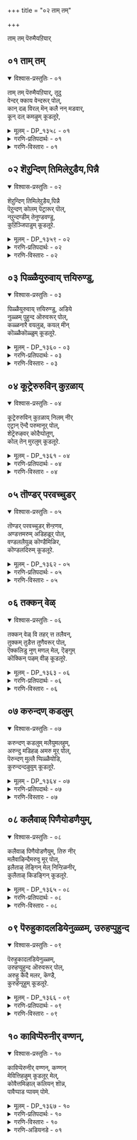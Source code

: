 +++
title = "०२ ताम् तम्"

+++

ताम् तम् पॆरुमैयऱियार्

## ०१ ताम् तम्

<details open><summary>विश्वास-प्रस्तुतिः - ०१</summary>

ताम् तम् पॆरुमैयऱियार्, तूदु  
वेन्दर् क्काय वेन्दरूर् पोल्,  
कान् दळ् विरल् मॆन् कलै नन् मडवार्,  
कून् दल् कमऴुम् कूडलूरे,
</details>

<details><summary>मूलम् - DP_१३५८ - ०१</summary>

ताम् तम् पॆरुमैयऱियार्, तूदु  
वेन्दर् क्काय वेन्दरूर् पोल्,  
कान् दळ् विरल् मॆन् कलै नन् मडवार्,  
कून् दल् कमऴुम् कूडलूरे,
</details>

<details><summary>गरणि-प्रतिपदार्थः - ०१</summary>

ताम् = तावु, तम् = तम्म, पॆरुमै = हिरिमॆयन्नु, अऱियार् = तिळियदवरागि, तूदु = दौत्यवन्नु, वेन्दर् क्कु = राजरिगॆ, आय = आदन्थ \(नडॆसिदन्थ\), वेन्दर् पोल् = देवाधिदेवनहागॆ, ऊर् = \(अवनु नॆलसिरुव\) ऊरु, कान् दळ् विरल् = कार्तीक पुष्पद हागॆ बॆरळुगळन्नू, मॆल् कलै = मृदुवाद \(तॆळुवाद\) वस्त्रवन्नू, नल् मडवार् = \(सद्गुणगळन्नू उळ्ळ\) ऒळ्ळॆय स्त्रीयर, कून् दल् कमऴुम् = कूदलिन परिमळ तुम्बिरुव, कडलूरे = कडलूरु ऎम्बुदे. 
</details>

<details><summary>गरणि-विस्तारः - ०१</summary>

तावु तम्म हिरिमॆयन्नरियदवरागि, राजरिगॆ दौत्यवन्नु नडॆसिद देवाधिदेवन हागॆ, स्वामियु नॆलसिरुव ऊरु ऎन्दरॆ, कार्तीकपुष्पगळ हागॆ बॆरळुगळू, मृदुवाद \(तॆळुवाद\) वस्त्रगळू, सद्गुणगळुळ्ळ ऒळ्लॆय स्त्रीयर कूदलिन परिमळ तुम्बिरुव कडलूरे\! 

ई पाशुरदल्लि भगवन्तन मत्तु अवनु नॆलसिरुव पवित्रस्थळद हिरिमॆयेनॆम्बुदन्नु विवरिसि हेळलागिदॆ. 

भगवन्तनु सकलसद्गुणसम्पन्ननु. परमोपकारि. तन्नन्नु आश्रयिसिदवरु यारे आगिरलि, अवरिगॆ उपकारमाडुवुदरल्लिये भगवन्तनिगॆ आसक्ति. अदक्कागिये स्वामियु कातरवागि कादिरुवनु. पाण्डवर परवागि स्वामियु कौरवरल्लि राजदौत्यवन्नु नडॆसिदनु. अदु विफलगॊळ्ळलु, महाभारतयुद्धवु अनिवार्यवादाग, अवनु अर्जुनन सारथियागि, मार्गदर्शकनागि, अवनिगॆ ऎल्ल बगॆय ऒत्तासॆमाडि, पाण्डवरिगॆ जयवन्नु गळिसिकॊट्टनु. देवाधिदेवनॆन्दु भगवन्तनु अत्यन्त हॆच्चिन हिरिमॆयुळ्ळवनादरू सह, अवन सरळतॆयन्नु कण्डिरा\! अवन उपकारत्ववन्नु कण्डिरा\! “तन्न हिरिमॆयन्नु तानु अरियदवनु, स्वामि” ऎन्नुत्तारॆ, आळ्वाररु. 

भगवन्तनु हेगो हागॆये स्वामियु नॆलसिरुव ऊरू सह. आ ऊरिन हिरिमॆयू हॆच्चिनदे. अल्लि वासिसुव स्त्रीयरु सुन्दरियरु. कलॆये माटगॊण्डिदॆयो ऎम्बन्तॆ अवर रूप. अदक्कॆ अनुगुणवाद, हॊन्दिकॊळ्ळतक्कद्दाद अवर मैकट्टु मत्तु देहकान्ति. अवर वस्त्रभूषणवू हागॆये मृदुवागि, तॆळुवागि, मैगू मनस्सिगू हितवादद्दु. अवर तलॆगूदलु सुन्दरवागि दीर्घवागिरुवुदु. कूदलिन परिमळवु ऎल्लॆल्लियू तुम्बिकॊण्डिरुवुदु. ऎल्लक्किन्तलू हॆच्चागि, अवर सद्गुणसम्पन्नॆयरु. श्रेष्ठराद साध्वियरु. अवरु भगवन्तनल्लि ऒम्मनद सेवॆयन्नर्पिसुत्ता, आदर्शसतियरागि बाळुवरु. इष्टु हॆच्चिन हिरिमॆयुळ्ळवरादरू, अवर हिरिमॆयेनॆम्बुदे अवरिगॆ तिळियदु. अवर मत्तु अवर बन्धु बळगद आचार, नडतॆगळिन्दले अवर ऊरिन हिरिमॆयन्नु तिळियबेकल्लदॆ, अवरागि तम्म विषयवन्नु हेळुवारे अल्ल. “इन्थ हिरिमॆय ऊरॆन्दर तिरुक्कडलूरे” ऎन्नुत्तारॆ, आळ्वाररु. 

दक्षिणभारतदल्लिरुव नूर ऎण्टु ’तिरुपति’गळल्लि, ऎरडु कडलूरुगळिवॆ. ऒन्दु कडलूरु पाण्ड्यनाडिनदु. अदन्नु ”तॆन् मदुरै” \(दक्षिणद मधुरॆ\) ऎन्नुत्तारॆ. इन्नॊन्दु कडलूरु चोळनाडिगॆ सेरिद्दु. अदन्नु “आडुदुरै पॆरुमाळ् कोयिल्” \(आडुदुरै देवमन्दिर\) ऎन्नुत्तारॆ. देवतॆगळॆल्लरू तण्डतण्डवागि धरॆगॆ इळिदु बन्दु, ई पवित्रस्थळदल्लि भगवन्तनन्नु पूजिसि होगुव पद्धतियिद्दद्दरिन्द इदन्नु “कूडलूरु” ऎन्दु करॆयुत्तारॆ. ई कूडलूरन्ने आळ्वाररु इल्लि हॊगळुत्तिरुवुदु.
</details>

## ०२ शॆऱुन्दिण् तिमिलेऱुडैय,पिन्नै

<details open><summary>विश्वास-प्रस्तुतिः - ०२</summary>

शॆऱुन्दिण् तिमिलेऱुडैय,पिन्नै  
पॆऱुन्दण् कोलम् पॆट्रारूर् पॊल्,  
नऱुन्दण्डीम् तेनुण्डवण्डु,  
कुऱिञ्जिपाडुम् कूडलूरे.
</details>

<details><summary>मूलम् - DP_१३५९ - ०२</summary>

शॆऱुन्दिण् तिमिलेऱुडैय,पिन्नै  
पॆऱुन्दण् कोलम् पॆट्रारूर् पॊल्,  
नऱुन्दण्डीम् तेनुण्डवण्डु,  
कुऱिञ्जिपाडुम् कूडलूरे.
</details>

<details><summary>गरणि-प्रतिपदार्थः - ०२</summary>

शॆऱुम् = कोपदिन्द कूडिद, तिण्= बलिष्ठवाद, तिमिल् = हिळलुळ्ळ, एर्‍಼उ = वृषभगळन्नु, उडैय = उण्टागिरुव, पिन्नै = नप्पिन्नैदेवियन्नु, पॆऱु = पडॆयतक्क, तण् = तम्पाद \(हितकरवाद\), कोलम् = सुन्दरवाद देहवन्नु, पॆट्रार् पोल्= पडॆदवन हागॆ, \(अवनिरुव\), ऊर् = ऊरु, नऱु = बहळवागिपरिमळिसुव, तण् = तम्पाद, तीम् = मधुरवाद, तेन् = जेनुतुप्पवन्नु, उण्ड = उण्ड, वण्डु = दुम्बिगळ्८उ, कुऱञ्जि = कुरञ्जि रागवन्नु, पाडुम् = हाडुवन्थ, कूडलूरे = कूडलूरे. 
</details>

<details><summary>गरणि-विस्तारः - ०२</summary>

कोपदिन्द कूडिद बलवाद हिळ उळ्ळ वृषभगळन्नु पडॆदवळाद नप्पिन्नैदेवियन्नु पडॆयुवुदक्कागि हितकरवाद सुन्दरवाद देहवन्नु पडॆदिरुववन हागॆये अवनिरुव ऊरु बहळवागि परिमळिसुव तम्पाद मधुरवाद जेनुतुप्पवन्नु उण्ड दुम्बिगळु कूरिञ्जिरागवन्नु हाडुवन्थ कूडलूरे. 

बहळ बलिष्ठवाद, कोपदिन्द मेलॆ बीळुवन्थ, एळु ऎत्तुगळन्नु अडगिसलु तक्क सामर्थ्यवन्नू, अदर फलवागि नप्पिन्नैदेवियन्नु आकर्षिसुवुदक्कागि तक्कद्दाद, हितवाद, देहसौन्दर्यवन्नू तळॆदु भगवन्तनु श्रीकृष्णावतारियागि बन्दनल्लवे? हागॆये, आ स्वामियु नॆलसिरुव पवित्र क्षेत्रवू. अदु मैगू मनस्सिगू हितवाद उत्तम उणिसद मधुवु समृद्धियागिदॆ. परिमळिसुव आ मधुवन्नु दुम्बिगळु कुडिदु, तणिदु, कुरिञ्जिरागवन्नु आनन्ददिन्द हाडुत्ता काल कळॆयुत्तवॆ. आ क्षेत्रवे तिरुक्कूडलूरु. 

ऒन्दॊन्दु पाशुरदल्लू सुन्दरवाद उपमानविदॆ. ई पाशुरदल्लि दुष्टपाशवी शक्तियन्नु अडगिसलु भगवन्तनिगॆ तक्क सामर्थ्यविदॆ. सात्विकवाद मधुरवाद शक्तियन्नुतन्न बळिगॆ आकर्शिसलु, अनुग्रहिसलु, तक्क सौम्दर्यादि सल्लक्षणगळु, सद्गुणगळु इवॆ. हागॆये, स्वामियु नॆलसिरुव ऊरिनल्लूसह ऎरडु बगॆय शक्तिगळिवॆ. तनुमनगळन्नु कुग्गिसुव हसिवन्नडगिसलु, अल्लि, जेनिनन्थ तम्पाद मधुरवाद उणिसिदॆ. उल्लासवन्नू उत्साहवन्नु तृप्तियन्नू तुम्बलु आनन्दकर गानविदॆ. भगवन्तनिगू दुम्बिगळिगू होलिकॆ. 

भक्तनादवनिगॆ भगवन्तन मधुरमूर्तिय सन्निधियू, अवन सेवॆयू, अवन प्रसादवू, तृप्तियू, आनन्दवू अल्लि दॊरॆयुवाग अवनिगॆ इन्नेतर हम्बल?
</details>

## ०३ पिळ्ळैयुरुवाय् त्तयिरुण्डु,

<details open><summary>विश्वास-प्रस्तुतिः - ०३</summary>

पिळ्ळैयुरुवाय् त्तयिरुण्डु, अडिये  
नुळ्ळम् पुहुन्द ऒरुवरूर् पोल्,  
कळ्ळनारै वयलुळ्, कयल् मीन्  
कॊळ्ळैकॊळ्ळुम् कूडलूरे.
</details>

<details><summary>मूलम् - DP_१३६० - ०३</summary>

पिळ्ळैयुरुवाय् त्तयिरुण्डु, अडिये  
नुळ्ळम् पुहुन्द ऒरुवरूर् पोल्,  
कळ्ळनारै वयलुळ्, कयल् मीन्  
कॊळ्ळैकॊळ्ळुम् कूडलूरे.
</details>

<details><summary>गरणि-प्रतिपदार्थः - ०३</summary>

पिळ्ळै उरुवाय् = मगु \(बालकन\)विन रूपवन्नु तळॆदु, तयिर् उण्डु = मॊसरन्नुण्डु, अडियेन् = ई दासन \(आळ्वारर\), उळ्ळम् = अन्तरङ्गवन्नु, पुहुन्द = प्रवेशिसिद, ऒरुवर् = ऒब्बर, ऊर् पोल् = ऊरिन हागॆ, कळ्ळम् नारै = कपटियाद कॊक्करॆयु \(बकरक्षियु\), वयलुळ् = गद्दॆ बयलिनल्लि, कयल् मीन् = कयल् मीनुगळन्नु, कॊळ्ळैकॊळ्ळूम् = मोसदिन्द कॊळ्ळॆ हॊडॆयुव, कूडलूरे = कूडलूरु क्षेत्रवे. 
</details>

<details><summary>गरणि-विस्तारः - ०३</summary>

मगुविन \(बालकन\) रूपवन्नु तळॆदु मॊसरन्नुण्डु ई दासन अन्तरङ्गवन्नु प्रवेशिसिद ऒब्बन ऊरिन हागॆ कपटियाद बकपक्षियु गद्दॆ बयलिनल्लि कयल् मीनुगळन्नु मोसदिन्द कॊळ्ळॆहॊडॆयुव कूडलूरु क्षेत्रवे. 

साटियिल्लद ऒब्बने भगवन्त. अवनु कृष्णावतारियागि बॆळॆदद्दु नन्दगोकुलदल्लि, अल्लि, यशोदॆ तायियू इतर गॊल्लतियरू कूडिट्टु बच्चिट्टिद्द हालु, मॊसरु, बॆण्नॆ, तुप्पगळन्नु ऎल्लवन्नू याव मायदल्लो उण्डु, एनू अरियदवनन्तॆ इरुत्तिद्द मायावि अवनु. अदे रीतियल्लि, भक्तर अन्तरङ्गवन्नु अवरु अरियदन्तॆ प्रवेशिसि, अल्लि अवर भक्तिय भावनॆगळिगू नडतॆगू साक्षियागिरुववनु. अवनु नॆलसिरुव ऊरू हागॆये. अल्लि विशालवाद गद्दॆ बयलुगळिवॆ. अवुगळल्लि कयल् मीनुगळु हेरळवागिवॆ. बकपक्षिगळु आ बयलुगळल्लि निश्चलवागि, एनू अरियदवन्तॆ, निन्तिरुत्तवॆ. कयल् मीनुगळु अवुगळ बळियल्लि, ऒन्दॊन्दु वेळॆ, निर्भयवागि सुळिदाडिदुवॆन्दरॆ, अवु अल्लिये, बकपक्षिय बायियल्लि, मायवागुवुवु. आ पवित्रक्षेत्रवे तिरुक्कूडलूरु.
</details>

## ०४ कूट्रेरुरुविन् कुऱळाय्

<details open><summary>विश्वास-प्रस्तुतिः - ०४</summary>

कूट्रेरुरुविन् कुऱळाय् निलम् नीर्  
एट्रान् ऎन्दै परुमानूर् पोल्,  
शेट्रॆरुऴवर् कोदैप्पोतूण्,  
कोल् तेन् मुरलुम् कूडलूरे.
</details>

<details><summary>मूलम् - DP_१३६१ - ०४</summary>

कूट्रेरुरुविन् कुऱळाय् निलम् नीर्  
एट्रान् ऎन्दै परुमानूर् पोल्,  
शेट्रॆरुऴवर् कोदैप्पोतूण्,  
कोल् तेन् मुरलुम् कूडलूरे.
</details>

<details><summary>गरणि-प्रतिपदार्थः - ०४</summary>

कूऱु = हॊगळि हेळुवुदक्कॆ, एर् = तक्कन्थ, उरुविन् = रूपद, कुऱळ् आय् = वामन वटुवागि, निलम् नीर् = भूदानवन्नु, एट्रान् = पडॆदवनाद, ऎन्दै पॆरुमान् = नम्म स्वामिय, ऊर् पोल् = दिव्यदेशद हागॆ, शेऱु = कॆसरिनल्लि, एर् उऴवर् = नेगिलुकट्टि उळुववरु, कोदै = \(तम्म\) तलॆगूदलिनल्लि मुडिदिरुव, पोदु = अरळुव हूगळल्लि, ऊण् = उण्णुत्ता, कोल् तेन् = सुन्दरवाद दुम्बिगळु, मुरलुम् = गानमाडुत्तिरुव, कूडलूरे = कूडलूरु क्षेत्रवे. 
</details>

<details><summary>गरणि-विस्तारः - ०४</summary>

कॊण्डाडुवुदक्कॆ तक्कन्थ रूपद वामन वटुवागि भूदानवन्नु पडॆद्वनाद नम्म स्वामिय दिव्यदेशद हागॆ कॆसरिनल्लि नेगिलु कट्टि उळुववरु तम्म तलॆगूदलिनल्लि मुडिदिरुव अरळुव हूगळल्लि उण्णुत्ता, सुन्दरवाद दुम्बिगळु गनमाडुत्तिरुव कूडलूरे. 

तिरुक्कूडलूरिनल्लि नॆलसिरुव मधुरसुन्दर मूर्तिये, हिन्दॆ, अत्यन्त विलक्षणवाद, महातेजस्वियाद, कुळ्ळब्रह्मचारिय वेषवन्नु धरिसि, बलिचक्रवर्तियिन्द मूरु हॆज्जॆय नॆलवन्नु दानवागि कॊण्ड विस्मयकारियाद सर्वेश्वरने\! 

तिरुक्कूडलूरिनल्लि ऎल्लि नोडिदरू कॆसरिन गद्दॆय बयलुगळु. अवुगळल्लि नेगिलिट्टु उळुववरॆल्लरू तम्म तलॆयल्लि हू मुडिदिरुत्तारॆ. आगले अरळुवुदक्कॆ मॊदलागुवन्थ सुगन्धपूर्णवाद हूगळु अवु. अवुगळल्लिन मकरन्दवन्नु पानमाडुवुदक्कागि सॊबगिन दुम्बिगळु अवर तलॆयन्नु मुसुरि, अवरन्नु हिम्बालिसुत्ता, अवरिगॆ इम्पाद गानवन्नु हाडुत्ता, अवरन्नु हर्षगॊळिसुत्तवॆ. रॊच्चिनल्लि कष्टद कॆलस माडुववरिगू आ क्षेत्रदल्लि, मनस्सिगॆ ऎष्टु हित कण्डिरा? भगवन्तनु नित्यवास माडुव पवित्रस्थळवागिरुवुदे अदक्कॆ कारण ऎन्नुत्तारॆ आळ्वाररु.
</details>

## ०५ तॊण्डर् परवच्चुडर्

<details open><summary>विश्वास-प्रस्तुतिः - ०५</summary>

तॊण्डर् परवच्चुडर् शॆन्ऱणव,  
अण्डत्तमरुम् अडिहळूर् पोल्,  
वण्डललैयुळ् कॊण्डैमिळिर,  
कॊण्डलदिरुम् कूडलूरे.
</details>

<details><summary>मूलम् - DP_१३६२ - ०५</summary>

तॊण्डर् परवच्चुडर् शॆन्ऱणव,  
अण्डत्तमरुम् अडिहळूर् पोल्,  
वण्डललैयुळ् कॊण्डैमिळिर,  
कॊण्डलदिरुम् कूडलूरे.
</details>

<details><summary>गरणि-प्रतिपदार्थः - ०५</summary>

तॊण्डर् = आश्रितरु \(भक्तरु\), परव = स्तुतिसुव हागॆ, शुडर् = सूर्यमण्डलवन्नु, शॆन्ऱु = होगि, अणव = स्पर्शिसुवन्तॆयू, अण्डत्तु = ब्रह्माण्डवन्नॆल्ला, अमरुम् = व्यापिसिद, अडिहळ् = तिरुवडिगळु, नॆलसिरुव, ऊर् पोल् = पवित्रक्षेत्रदन्तॆ, वण्डल् = ऒन्दु नीरिन, अलैयुळ् = अलॆगळल्लि, कॊण्डै = कॊण्डै मीनुगळु, मिळिर =मिञ्चि हॊळॆयलु, कॊण्डल् = मोडगळू, अदिरुम् = गुडुगुवन्थ, कूडलूरे = कूडलूरु क्षेत्रवे. 
</details>

<details><summary>गरणि-विस्तारः - ०५</summary>

आश्रितरु \(भक्तरु\) स्तुतिसुव हागॆ सूर्यमण्डलवन्नु होगि स्पर्शिसुवन्तॆयू, ब्रह्माण्डवन्नॆल्ला व्यापिसिद तिरुवडिगळु नॆलसिरुव पवित्रक्षेत्रवॆन्दरॆ, ऒन्दु नीरिन अलॆगळल्लि कॊण्डैमीनुगळु मिञ्चि हॊळॆयलु, कार्मुगिलुगळु गुडुगुवन्थ कूडलूरु क्षेत्रवे. 

बलिचक्रवर्तियिन्द मूरडि नॆलवन्नु दानवागि भगवन्तनु कुब्जवामननागि बन्दु पडॆदुकॊण्डद्दे तड. स्वामियु विश्वव्यापियाद त्रिविक्रमनागि बॆळॆदनु. ऒन्दु हॆज्जॆयु भूमण्डलवन्नॆल्ला आक्रमिसिबिट्टितु. मत्तॊन्दु हॆज्जॆयिन्द स्वामियु उळिदऎल्ल अवकाशवन्नू व्यापिसिकॊण्डु, मेलणलोकगळन्नॆल्ला अळॆदुबिट्टनु. भगवन्तन ई दिव्याद्भुतरूपवन्नु कण्डु अवन आश्रितरॆल्लरू अवनन्नु बायि तुम्ब हॊगळिदरु. चतुर्मुख ब्रह्मनु आ दिव्यपादगळन्नु तॊळॆदु पूजिसिदनु. बलिचक्रवर्तिगू परमानन्दवायितु. तन्न दानवु परम श्रेष्ठवाद पात्रनिगे सन्दितॆन्दु हिग्गिदनु. तानु कॊट्ट मूरनॆय हॆज्जॆय नॆलक्कॆ बेरॆ याव अवकाशवू उळियदॆ होद्दरिन्द, अत्यन्तविनीतवागि, चक्रवर्तियु तन्न नडुनॆत्तियन्ने तोरिसिदनु. नॆत्तियमेलॆ भगवन्तन तिरुवडिय स्पर्शवागुवुदु एनु सामान्यवे\! अदॊन्दु भाग्यविशेषवे अल्लवे\! बलिचक्रवर्तियू अवन एळुतलॆ मारू पुनीतगॊण्डरु. आळ्वाररु हेळुत्तारॆ. “बलिचक्रवर्तियन्नु अनुग्रहिसिद आ पवित्रतिरुवडिगळे ईग तिरुक्कूडलूरिनल्लि नॆलसिरुवुदु. अवन्नु पूजिसि, सेवॆमाडि, भगवन्तन अनुग्रहक्कॆ पात्ररागबेडवे?” 

तिरुक्कूडलूरिन नीरिन नॆलॆगळल्लि एळुव अलॆगळु कदडिद ऒन्दु नीरन्नु ऎरचुत्तवॆ. अलॆगळ जॊतॆयल्लि नुग्गिबरुव कॊण्डॆ मीनुगळु मिञ्चुत्तवॆ. कार्मुगिलु अदन्ने निजवाद मिञ्चॆन्दु भ्रमिसि गुडुगुत्तवॆ – हीगिदॆ, मिञ्चु, गुडुगिन विवरणॆ. मिञ्चु बन्द बळिक गुडुगु बरबेडवे? कवियागि आळ्वाररु इल्लि अवुगळन्नु जोडिसिरुव रीति ऎष्टु सुन्दरवाद चित्रण\!
</details>

## ०६ तक्कन् वेळ्

<details open><summary>विश्वास-प्रस्तुतिः - ०६</summary>

तक्कन् वेळ् वि तहर् त्त तलैवन्,  
तुक्कम् तुडैत्त तुणैवरूर् पोल्,  
ऎक्कलिडु नुण् मणल् मेल्, ऎङ्गुम्  
कॊक्किन् पऴम् वीऴ् कूडलूरे.
</details>

<details><summary>मूलम् - DP_१३६३ - ०६</summary>

तक्कन् वेळ् वि तहर् त्त तलैवन्,  
तुक्कम् तुडैत्त तुणैवरूर् पोल्,  
ऎक्कलिडु नुण् मणल् मेल्, ऎङ्गुम्  
कॊक्किन् पऴम् वीऴ् कूडलूरे.
</details>

<details><summary>गरणि-प्रतिपदार्थः - ०६</summary>

तक्कन् = दक्षन, वेळ् वि = यज्ञवन्नु, तहर् त्त = नाशपडिसिद, तलैवन् = ईश्वरन, तुक्कम् = दुःखवन्नु, तुडैत्त = तीरिसिद, तुणैवर् = जॊतॆगारन, ऊर् पोल् = पवित्रक्षेत्रदन्तॆ, ऎक्कल् इडु = ऒण्डु नीरु तळ्ळिरुव, नुण् मणल् मेल् = नुणुपाद मरळिन मेलॆ, ऎङ्गुम् = ऎल्लॆल्लियू, कॊक्किन् पऴम् = माविनहण्णु, वीऴ् = बीळुवन्थ, कूडलूरे = तिरुक्कूडलूरु क्षेत्रवे. 
</details>

<details><summary>गरणि-विस्तारः - ०६</summary>

दक्षन यज्ञवन्नु नाशपडिसिद ईश्वरन दुःखवन्नु तीरिसिद जॊतॆगारन पवित्रक्षेत्रदन्तॆ, ऒण्डु नीरु तळ्ळिरुव नुणुपाद मरळिन मेलॆ ऎल्लॆल्लियू माविन हण्णु बीळुवन्थ तिरुक्कूडलूरे. 

दक्षप्रजापतिय यज्ञवन्नु नाशपडिसिदवनु ईश्वरनु. ईश्वरनिगॆ बन्द दुःखवॆन्दरॆ, ब्रह्मकपालवु अवन कैगॆ अण्टिकॊण्डद्दु, एनु माडिदरू ऎल्लॆल्लि याचनॆ माडिदरू यारुयारु भिक्षॆयित्तरू, अदु तुम्बदे इरुवुदु. अन्थ तुम्बलारद कपालवन्नु तुम्बिसि, कैयिन्द अदु कळचि बीळुवन्तॆ माडिद परमोपकारियादवनु सर्वेश्वरने. अवने ईग मधुरमूर्तियागि तिरुक्कूडलूरिनल्लि नॆलसिद्दानॆ. 

तिरुक्कूडलूरिनल्लि नीरिन नॆलॆगळल्लि उदुरिद माविन हण्णुगळन्नु नीरिन अलॆगळु हॊडॆदुकॊण्डु होगि, दडक्कॆ नुणुपाद मण्णिनॊडनॆ तळ्ळि हाकुत्तवॆ. मधुरवाद हण्णुगळु ऎल्लॆल्लियू तुम्बि हरडुत्तवॆ. भगवन्तन हागॆये अवू स्वादुवादवु. 

तिरुक्कूडलूरिनल्लि नीरिन नॆलॆगळल्लि उदुरिद माविन हण्णुगळन्नु नीरिन अलॆगळु हॊडॆदुकॊण्डु होगि, दडक्कॆ नुणुपाद मण्णिनॊडनॆ तळ्ळिहाकुत्तवॆ. मधुरवाद हण्णुगळु ऎल्लॆल्लियू तुम्बिहरडुत्तवॆ. भगवन्तन हागॆये अवु स्वादुवादवु.
</details>

## ०७ करुन्दण् कडलुम्

<details open><summary>विश्वास-प्रस्तुतिः - ०७</summary>

करुन्दण् कडलुम् मलैयुमलहुम्,  
अरुन्दु मडिहळ् अमरु मूर् पोल्,  
पॆरुन्दण् मुल्लै प्पिळ्ळैयोडि,  
कुरुन्दन्दऴुवुम् कूडलूरे.
</details>

<details><summary>मूलम् - DP_१३६४ - ०७</summary>

करुन्दण् कडलुम् मलैयुमलहुम्,  
अरुन्दु मडिहळ् अमरु मूर् पोल्,  
पॆरुन्दण् मुल्लै प्पिळ्ळैयोडि,  
कुरुन्दन्दऴुवुम् कूडलूरे.
</details>

<details><summary>गरणि-प्रतिपदार्थः - ०७</summary>

करु = कप्पनॆय, तण् = \(हितकरवाद\) तम्पाद, कडलुम् = कडलुगळन्नू, मलैयुम् = पर्वतगळन्नू, उलहुम् = लोकगळन्नू, अरुन्दुम् = उण्डु, अडिहळ् = तिरुवडिगळु \(भगवन्तनु\), अमरुम् = नॆलसिरुव, ऊर् पोल् = पवित्रस्थळदन्तॆये, पॆरु = दॊड्डदागि बॆळॆदिरुव, तण् = तम्पाद, मुल्लै पिळ्ळै = मल्लिगॆ बळ्ळियु, ओडि = \(बेग\) हरडिकॊण्डु, कुरुन्दम् = कुरुन्दमरवन्नु, तऴुवुम् = आलिङ्गिसिकॊळ्ळुव \(आश्रयिसुव\), कूडलूरे = तिरुक्कूडलूरु क्षेत्रवे. 
</details>

<details><summary>गरणि-विस्तारः - ०७</summary>

कप्पाद तम्पाद कडलुगळन्नू, पर्वतगळन्नू लोकगळन्नू उण्डु, तिरुवडिगळु \(स्वामियु\) नॆलसिरुव पवित्रस्थळदन्तॆये, दॊड्डदागि बॆळॆदिरुव तम्पाद मल्लिगॆ बळ्ळियु \(बेग\) हरडिकॊण्डु कुरुन्दमरवन्नु आश्रयिसुवन्थ तिरुक्कूडलूरु क्षेत्रवे. 

प्रळयकालदल्लि भगवन्तनु ऎल्ल कडलुगळन्नू ऎल्ल पर्वतगळन्नू, ऎल्ललोकगळन्नू उण्डु, ऎळॆयमगुविन रूपवन्नु तळॆदु आलदॆलॆय मेलॆ निर्लिप्तनागि पवडिसिद पवित्रस्थळद हागॆये तिरुक्कूडलूरु क्षेत्रदल्लू अवने मधुररूपदल्लि नॆलसिद्दानॆ. अवनन्नु आश्रयिसिद भक्तरिगॆ दिव्यवाद आश्रयवन्नित्तु, अवरन्नु उद्धरिसुवुदक्कागिये भगवन्तनु ई क्षेत्रदल्लि अर्चास्वरूपनागि नॆलसिरुवुदु. 

प्रळयकालदल्लि भगवन्तनन्नु इडिय ब्रह्माण्डवे आश्रयिसिरुव हागॆ, अवन हॊट्टॆयल्लि बीजरूपदल्लि रक्षितवागिरुव हाघॆये, तिरुक्कूडलूरिनल्लि मल्लिगॆ बळ्ळिगळु चॆन्नागि बॆळॆदु मग्गुलल्लि बॆळॆदिरुव कुरुन्दमरगळन्नु बलवागि आश्रयिसिरुत्तवॆ. 

हिन्दिन मत्तु ई पाशुरगळल्लि भगवन्तनन्नु आळ्वाररु “तिरुवडि” ऎन्दु सम्बोधिसुत्तारॆ. यावुदन्नु आश्रयिसुवुदरिन्द भक्तनु उज्जीवनगॊण्डु अमरत्ववन्नु पडॆदुकॊळ्ळुवनो अदे भगवन्तन प्रतीक. अर्थात् भगवन्तने. विषयवन्नु सुन्दरवाद रीतियल्लि – ’अलङ्कार’वन्नु इल्लि उपयोगिसि हेळिद्दारॆ.
</details>

## ०८ कलैवाळ् पिणैयोडणैयुम्,

<details open><summary>विश्वास-प्रस्तुतिः - ०८</summary>

कलैवाळ् पिणैयोडणैयुम्, तिरु नीर्  
मलैवाऴिन्दैमरुवु मूर् पोल्,  
इलैताऴ् तॆङ्गिन् मेल् निन्ऱिळनीर्,  
कुलैताऴ् किडङ्गिन् कूडलूरे.
</details>

<details><summary>मूलम् - DP_१३६५ - ०८</summary>

कलैवाळ् पिणैयोडणैयुम्, तिरु नीर्  
मलैवाऴिन्दैमरुवु मूर् पोल्,  
इलैताऴ् तॆङ्गिन् मेल् निन्ऱिळनीर्,  
कुलैताऴ् किडङ्गिन् कूडलूरे.
</details>

<details><summary>गरणि-प्रतिपदार्थः - ०८</summary>

कलै वाऴ् = गण्डु जिङ्कॆय बाळु, पिणैयोडु = हॆण्णुजिङ्कॆयॊडनॆ, अणैयुम् = हॊन्दिकॊळ्ळुवंऎ, तिरुनीर् मलै वाऴ् = तिरुनीर् मलै क्षेत्रदल्लि नॆलसिरुवन्थ, ऎन्दै = नन्न स्वामियु, मरुवुम् = नित्यवासमाडुव, ऊर् पोल् = ऊरिन हागॆ, इलै ताळ् = ऎलॆ मत्तु मट्टॆगळिन्द कूडिद, तॆङ्गिन् मेल् = तॆङ्गिन मरदल्लि, निन्ऱ इळनीर् = इरुव ऎळनीरिन, कुलै ताऴ् = गॊनॆयन्नु भरिसिरुव \(हॊत्तिरुव\), किडङ्गिन् = नीरिननॆलॆगळुळ्ळ, कूडलूरे = कूडलूरु क्षेत्रवे. 
</details>

<details><summary>गरणि-विस्तारः - ०८</summary>

गण्डु हॆण्णुजिङ्कॆगळु कलॆतु हॊन्दिकॆयिन्द बाळुवन्थ तिरुनीर् निलै क्षेत्रदल्लि नॆलसिरुव सर्वेश्वरनु नॆलसिरुव ऊरिन हागॆ ऎलॆयू मट्टॆयू ऒट्टॊट्टागि बॆळॆयुव तॆङ्गिन मरगळल्लि ऎळनीरिन गॊनॆयन्नु हॊरुवन्थ नीरिन नॆलॆगळिरुव तिरुक्कूडलूरु क्षेत्रवे. 

भगवन्तनु नित्यवास माडुव ऎल्ला दिव्यक्षेत्रगळल्लियू ऒन्दु वस्तु मत्तॊन्दर आसरॆयन्नु पडॆदु बाळुवुदन्नु काणबहुदु. तिरुनीर् मलै क्षेत्रदल्लि गण्डुजिङ्कॆगळु हॆण्णुजिङ्कॆगळिगॆ आसरॆयागिद्दुकॊण्डु, परस्पर कलॆतु, मधुरवाद हॊन्दिकॆय जीवनवन्नु नडॆसुत्तवॆ. तिरुक्कूडलूरु क्षेत्रदल्लि तॆङ्गिनमरगळु नीरिन नॆलॆगळ आश्रयहॊन्दिवॆ. आ तॆङ्गिन मरगळल्लिये, तॆङ्गिन नदिगळु मट्टॆगळू परस्पर हॊन्दिकॊण्डु ऒन्दक्कॊन्दु आश्रयवागिवॆ. अल्लदॆ, अवॆरडू कूडिकॊण्डु अवुगळ मेल्गडॆ बिडुव ऎळॆनीरिन गॊनॆगळिगॆ आश्रयवागिवॆ. ऎळॆनीरिन गॊनॆगळल्लि ऒन्दॊन्दु कायियल्लू इरुव नीरु, मधुरवागि तम्पागि हितकरवागि, अदक्कॆ आसरॆयागिरुव नीरिन नॆलॆगळल्लिरुव निरन्नु ऎल्ल रीतियल्लू हॊन्दिकॊण्डु, अदन्नु होलुत्तदॆ. हीगॆ भगवन्तन सृष्टियल्लि ऎल्ल वस्तुगळू परस्पर हॊन्दिकॊण्डु बाळुत्तवॆ. यावॊन्दर आसरॆयू इल्लदन्तॆ इरुव वस्तुवे इल्ल. ऎल्लक्कूमत्तुऒन्दॊन्दक्कूआसरॆयागि अवुगळन्नु हॊन्दिकॊण्डु अवुगळल्लिये नॆलसिरुववने भगवन्तन्. परमपुरुषनाद अवनु सुन्दरवाद प्रकृतिय नडुवॆ, तिरुक्कूडलूरु क्षेत्रदल्लि, मधुरवाद अर्चामूर्तियागि कङ्गॊळिसुत्तिद्दानॆ. अवन आश्रय पडॆदु, अवन अनुग्रहक्कॆ पात्ररागबेकॆन्नुत्तारॆ आळ्वाररु.
</details>

## ०९ पॆरुहुकादलडियेनुळ्ळम्, उरुहप्पुहुन्द

<details open><summary>विश्वास-प्रस्तुतिः - ०९</summary>

पॆरुहुकादलडियेनुळ्ळम्,  
उरुहप्पुहुन्द ऒरुवरूर् पोल्,  
अरुहु कैदै मलर, कॆण्डै,  
कुरुहॆन्ऱुहुम् कूडलूरे.
</details>

<details><summary>मूलम् - DP_१३६६ - ०९</summary>

पॆरुहुकादलडियेनुळ्ळम्,  
उरुहप्पुहुन्द ऒरुवरूर् पोल्,  
अरुहु कैदै मलर, कॆण्डै,  
कुरुहॆन्ऱुहुम् कूडलूरे.
</details>

<details><summary>गरणि-प्रतिपदार्थः - ०९</summary>

पॆरुहु = बॆळॆयुत्तिरुव, कादल् = प्रेमदिन्द इरुव, अडियेन् = ई पाद सेवकन, उळ्ळम् = अन्तरङ्गवु, उरुह = करगुवन्तॆ, पुहुन्द = अल्लि प्रवेशिसिद, ऒरुवर् = ऒब्बने आद परमपुरुषन, ऊर् पोल् = पवित्रस्थळद हागॆ, अरुहु = मग्गुलल्लि, कैदै = ताळॆ हूगळु, मलर = अरळलु, कॆण्डै = कॆण्डैमीनुगळु, कुरुहु ऎन्ऱु= \(अवु\) बकपक्षिगळु ऎन्दु, अञ्जुम् = अञ्जिकॊळ्ळुवन्थ, कूडलूरे = तिरुक्कूडलूरु क्षेत्रवे. 
</details>

<details><summary>गरणि-विस्तारः - ०९</summary>

बॆळॆयुत्तिरुव प्रेमदिन्द इरुव ई पादसेवकन अन्तरङ्गवु करगि होगुवन्तॆ अल्लि प्रवेशिसिद ऒब्बने आद परमपुरुषन पवित्रस्थळद हागॆ, मग्गुलल्लि ताळॆ हूगळु अरळलु कॆण्डैमीनुगळु अवु बकपक्षिगळॆन्दु अञ्जिकॊळ्ळुवन्थ तिरुक्कूडलूरु क्षेत्रवे. 

भगवन्तनॊब्बने परम ’पुरुष’नु – अवन आश्रयवन्नु कोरुव भक्तरॆल्लरू प्रेमिगळु – प्रेयसिगळु – ’स्त्री’यरु. तम्म अन्तरङ्गदल्लि तम्म प्रियतमनिगागि अवरु आशॆयन्नु बॆळॆसिकॊळ्ळुत्ता होगुत्तारॆ. प्रियनु बन्दु तम्मॊडनॆ कलॆतुकॊण्डागले अवरिगॆ तृप्तियागुवुदु. आळ्वाररु हेळुत्तारॆ- “नन्न प्रियतमनाद भगवन्तनल्लि नन्न प्रेम बॆळॆयुत्तिदॆ. इदन्नु कण्डु दीनळाद ई पाद सेवकळ अन्तरङ्गवन्नु अवनु प्रवेशिसिदनु. अवन करुणॆयॆष्टु अपार\! नन्न अन्तरङ्गवु करगे होयितल्ल\! नन्न अन्तरङ्गवन्ने अवनु मनॆमाडिकॊण्डिरुवनल्ल\! ननगेकॆ अञ्जिकॆ?”

हागॆये, तिरुक्कूडलूरु क्षेत्रदल्लि विस्तारवाद नीरिन नॆलॆगळिवॆ. अवुगळल्लि कॆण्डैमीनुगळिवॆ. दडदल्लि ताळॆय गिडगळल्लि ताळॆय हूगळु अरळुत्तवॆ. अवुगळिन्द हॊम्मुव परिमळवु आ क्षेत्रवन्नॆल्ला व्यापिसि, हर्षगॊळिसुवाग, कॆण्डैमीनुगळिगॆ अवुगळन्नुकण्डु अञ्जिकॆ\! अवेनु तम्म कडुशत्रुगळाद बकपक्षिगळो? तम्मन्नु मोसगॊळिसि, हिडिदु तिन्नलु बन्दिवॆयो? ऎन्दे भय. 

भगवन्तनु नॆलसिरुव स्थळदल्लि भयक्कॆ ऎडॆयुण्टे? भयवन्नुनीगिसुववनल्लवे भगवन्त\! अवन करुणॆगॆ ऒळगागि ऎल्ल बगॆय भयवन्नू कळॆदुकॊळ्ळबेकॆन्नुत्तारॆ आळ्वाररु.
</details>

## १० काविप्पॆरुनीर् वण्णन्,

<details open><summary>विश्वास-प्रस्तुतिः - १०</summary>

काविप्पॆरुनीर् वण्णन्, कण्णन्  
मेवित्तिहऴुम् कूडलूर् मेल्,  
कोवैत्तमिऴाल् कलियन् शॊन्न,  
पावैप्पाड प्पावम् पोमे.
</details>

<details><summary>मूलम् - DP_१३६७ - १०</summary>

काविप्पॆरुनीर् वण्णन्, कण्णन्  
मेवित्तिहऴुम् कूडलूर् मेल्,  
कोवैत्तमिऴाल् कलियन् शॊन्न,  
पावैप्पाड प्पावम् पोमे.
</details>

<details><summary>गरणि-प्रतिपदार्थः - १०</summary>

कावि = कन्नैदिलॆ हूविन हागॆ, पॆरुनीर् = कडलिन हागॆ, वण्णन् = बण्णवुळ्ळवनू, कण्णन् = आकर्षकनू, आगि, मेवि = नॆलसि, तिहऴुम् = बॆळगुव, कूडलूर् मेल् = तिरुक्कूडलूरिन स्वामियन्नु कुरितु, कोवै तमिऴाल् = क्रमबद्धवाद तमिळु भाषॆयल्लि, कलियन् = कलियनु \(तिरुमङ्गै आळ्वाररु\), शॊन्न = हेळिद, पावै = हाडुगळन्नु \(पाशुरगळन्नु\), पाड = हाडिदरॆ, पावम् पोमे = पापगळु होगुत्तवॆयल्ल\! 
</details>

<details><summary>गरणि-विस्तारः - १०</summary>

कन्नैदिलॆ हूविन हागॆ, कडलिन हागॆ, बण्णवुळ्ळवनू आकर्षकनू आगि नॆलसि बॆळगुव तिरुक्कूडलूरिन स्वामियन्नु कुरितु, क्रमबद्धवाद तमिळुभाषॆयल्लि कलियनु हेळिद हाडुगळन्नु हाडिदरॆ पापगळु नाशवागुवुवु. 

सर्वव्यापियाद भगवन्तन बण्णवन्नु होलिकॆयिन्द मनस्सिन मूलक अरितुकॊळ्ळलु साध्य. स्वामिय बण्ण इन्थाद्दे ऎन्दु निर्दिष्टवागि हेळुवुदक्कॆ आगदिद्दरू सह, बहुमट्टिगॆ स्वामियु कन्नैदिलॆ हूविन हागॆ, विस्तारवागि हरडिरुव कडलिन हागॆ, कार्मुगिलिन हागॆ, व्यापिसिरुव आकाशद हागॆ, इत्यादि होलिकॆगळ मूलक हेळुवुदु वाडिकॆ. बण्ण एने इरलि, भगवन्तनु कण्मनगळिगॆ अत्यन्त आकर्षकनु. तिरुक्कूडलूरिनल्लि दिव्यसुन्दरनाद अर्चामूर्तियागि नॆलसिरुव भगवन्तनन्नु तिरुमङ्गै आळ्वाररु कण्णारकण्डु हर्षिसि, अवन आश्रितवात्सल्यवन्नू, अपार कारुण्यवन्नू कुरितु ई तिरुमॊऴियल्लि हॊगळिहाडिद्दारॆ. पाशुरगळु रचनॆयल्लि क्रमबद्धवागि, शुद्धवाद तमिळिनल्लिवॆ. ई हत्तु पाशुरगळन्नु कलितु, हाडि, नलियबल्लवर पापगळॆल्लवू तॊडॆदुहोगुत्तवॆ. अवरु तनुमनगळल्लि परिशुद्धरागुत्तारॆ मत्तु भगवन्तन पूर्णानुग्रहक्कॆ पात्ररागुत्तारॆ. इदे ई तिरुमॊऴिय फलश्रुति. 

</details>

<details><summary>गरणि-अडियनडे - ०१</summary>

ताम्, शॆऱुम्, पिळ्ळै, कूट्रेर्, तॊण्डर्, तक्कन्, करुन्दण्, कलै, पॆरुहु, कावि, \(वॆन्ऱि\). 
</details>
